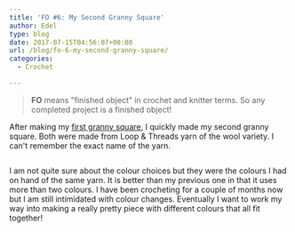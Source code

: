 ```yaml
---
title: 'FO #6: My Second Granny Square'
author: Edel
type: blog
date: 2017-07-15T04:56:07+00:00
url: /blog/fo-6-my-second-granny-square/
categories:
  - Crochet

---
```

> **FO** means "finished object" in crochet and knitter terms. So any completed project is a finished object!

After making my [first granny square][1], I quickly made my second granny square. Both were made from Loop & Threads yarn of the wool variety. I can't remember the exact name of the yarn.

<img data-attachment-id="561" data-permalink="http://edelgrace.me/blog/crochet/fo-6-my-second-granny-square/attachment/20170330_210526/" data-orig-file="https://i2.wp.com/edelgrace.me/blog/wp-content/uploads/2017/07/20170330_210526.png?fit=1000%2C563" data-orig-size="1000,563" data-comments-opened="1" data-image-meta="{&quot;aperture&quot;:&quot;0&quot;,&quot;credit&quot;:&quot;&quot;,&quot;camera&quot;:&quot;&quot;,&quot;caption&quot;:&quot;&quot;,&quot;created_timestamp&quot;:&quot;0&quot;,&quot;copyright&quot;:&quot;&quot;,&quot;focal_length&quot;:&quot;0&quot;,&quot;iso&quot;:&quot;0&quot;,&quot;shutter_speed&quot;:&quot;0&quot;,&quot;title&quot;:&quot;&quot;,&quot;orientation&quot;:&quot;0&quot;}" data-image-title="20170330_210526" data-image-description="" data-medium-file="https://i2.wp.com/edelgrace.me/blog/wp-content/uploads/2017/07/20170330_210526.png?fit=300%2C169" data-large-file="https://i2.wp.com/edelgrace.me/blog/wp-content/uploads/2017/07/20170330_210526.png?fit=663%2C373" src="https://i2.wp.com/edelgrace.me/blog/wp-content/uploads/2017/07/20170330_210526.png?resize=663%2C373" alt="" class="aligncenter size-full wp-image-561" srcset="https://i2.wp.com/edelgrace.me/blog/wp-content/uploads/2017/07/20170330_210526.png?w=1000 1000w, https://i2.wp.com/edelgrace.me/blog/wp-content/uploads/2017/07/20170330_210526.png?resize=300%2C169 300w, https://i2.wp.com/edelgrace.me/blog/wp-content/uploads/2017/07/20170330_210526.png?resize=768%2C432 768w, https://i2.wp.com/edelgrace.me/blog/wp-content/uploads/2017/07/20170330_210526.png?resize=982%2C553 982w, https://i2.wp.com/edelgrace.me/blog/wp-content/uploads/2017/07/20170330_210526.png?resize=400%2C225 400w" sizes="(max-width: 663px) 100vw, 663px" data-recalc-dims="1" />

I am not quite sure about the colour choices but they were the colours I had on hand of the same yarn. It is better than my previous one in that it uses more than two colours. I have been crocheting for a couple of months now but I am still intimidated with colour changes. Eventually I want to work my way into making a really pretty piece with different colours that all fit together!

 [1]: http://edelgrace.me/blog/crochet/fo-5-my-first-granny-square/